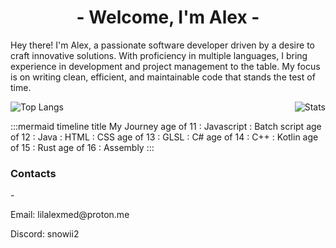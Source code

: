 <h1 align="center">- Welcome, I'm Alex -</h1>

Hey there! I'm Alex, a passionate software developer driven by a desire to craft innovative solutions. With proficiency in multiple languages, I bring experience in development and project management to the table. My focus is on writing clean, efficient, and maintainable code that stands the test of time.

<div style="display: flex; justify-content: space-between;">
  <img alt="Top Langs" src="https://github-readme-stats.vercel.app/api/top-langs/?username=Snowiiii&layout=compact&langs_count=10&show_icons=true&hide_border=true&theme=radical"/>
  <img alt="Stats" src="https://github-readme-stats.vercel.app/api?username=Snowiiii&show_icons=true&hide_border=true&theme=radical"/>
</div>

:::mermaid
timeline
title My Journey
age of 11 : Javascript
: Batch script
age of 12 : Java
: HTML
: CSS
age of 13 : GLSL
: C#
age of 14 : C++
: Kotlin
age of 15 : Rust
age of 16 : Assembly
:::

<h3 align="left">Contacts</h3>-

<p>Email: lilalexmed@proton.me</p>
<p>Discord: snowii2</p>
